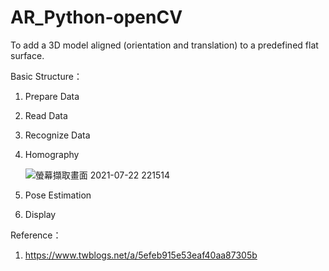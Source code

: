 # AR_Python-openCV
To add a 3D model aligned (orientation and translation) to a predefined flat surface.

Basic Structure：
1. Prepare Data
2. Read Data
3. Recognize Data
4. Homography
   
   ![螢幕擷取畫面 2021-07-22 221514](https://user-images.githubusercontent.com/68525727/126654640-f0e56c81-5940-4531-853a-19a27f4a5041.png)


6. Pose Estimation
7. Display

Reference：
1. https://www.twblogs.net/a/5efeb915e53eaf40aa87305b
